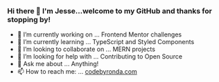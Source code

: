 ### Hi there 👋 I'm Jesse...welcome to my GitHub and thanks for stopping by!

- 🔭 I’m currently working on ... Frontend Mentor challenges
- 🌱 I’m currently learning ... TypeScript and Styled Components
- 👯 I’m looking to collaborate on ... MERN projects
- 🤔 I’m looking for help with ... Contributing to Open Source
- 💬 Ask me about ... Anything!
- 📫 How to reach me: ... [codebyronda.com](http://codebyronda.com)
